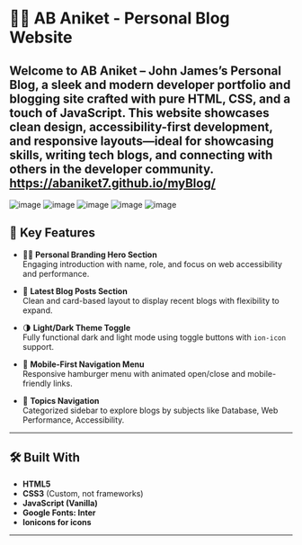 # 🧑‍💻 AB Aniket - Personal Blog Website

Welcome to **AB Aniket – John James’s Personal Blog**, a sleek and modern developer portfolio and blogging site crafted with pure **HTML, CSS**, and a touch of **JavaScript**. This website showcases clean design, accessibility-first development, and responsive layouts—ideal for showcasing skills, writing tech blogs, and connecting with others in the developer community.
https://abaniket7.github.io/myBlog/
---

![image](https://github.com/user-attachments/assets/3c9944ee-c81f-4a0d-aaea-843ec03b3dc4)
![image](https://github.com/user-attachments/assets/39b0d23b-f553-4983-b0e3-291054f74ab2)
![image](https://github.com/user-attachments/assets/dbd56286-a3d6-4c7f-80f1-a94cd48f1ced)
![image](https://github.com/user-attachments/assets/be4a4860-d644-4b7c-8dc4-982664f64c5e)
![image](https://github.com/user-attachments/assets/aba4306a-3142-49f0-b2ee-f976ed531752)


## 🎯 Key Features

- 🧑‍💼 **Personal Branding Hero Section**  
  Engaging introduction with name, role, and focus on web accessibility and performance.

- 📑 **Latest Blog Posts Section**  
  Clean and card-based layout to display recent blogs with flexibility to expand.

- 🌗 **Light/Dark Theme Toggle**  
  Fully functional dark and light mode using toggle buttons with `ion-icon` support.

- 📱 **Mobile-First Navigation Menu**  
  Responsive hamburger menu with animated open/close and mobile-friendly links.

- 📂 **Topics Navigation**  
  Categorized sidebar to explore blogs by subjects like Database, Web Performance, Accessibility.

---

## 🛠️ Built With

- **HTML5**  
- **CSS3** (Custom, not frameworks)  
- **JavaScript (Vanilla)**  
- **Google Fonts: Inter**  
- **Ionicons for icons**  

---



